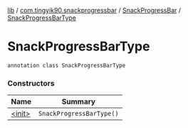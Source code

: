 [lib](../../../index.md) / [com.tingyik90.snackprogressbar](../../index.md) / [SnackProgressBar](../index.md) / [SnackProgressBarType](./index.md)

# SnackProgressBarType

`annotation class SnackProgressBarType`

### Constructors

| Name | Summary |
|---|---|
| [&lt;init&gt;](-init-.md) | `SnackProgressBarType()` |
